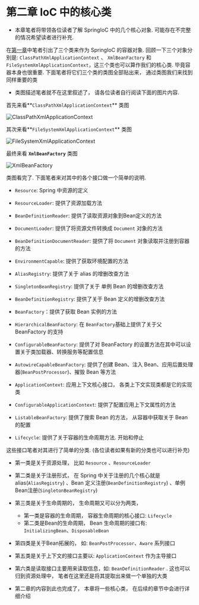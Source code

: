 
# 第二章 IoC 中的核心类
- 本章笔者将带领各位读者了解 SpringIoC 中的几个核心对象. 可能存在不完整的情况希望读者进行补充. 

在[第一章](/docs/ch-01/第一章-容器环境搭建及基本使用.md)中笔者引出了三个类来作为 SpringIoC 的容器对象. 回顾一下三个对象分别是: `ClassPathXmlApplicationContext` 、 `XmlBeanFactory` 和 `FileSystemXmlApplicationContext`，这三个类也可以算作我们的核心类. 毕竟容器本身也很重要. 下面笔者将它们三个类的类图全部贴出来， 通过类图我们来找到同样重要的类



- 类图描述笔者就不在这里叙述了， 请各位读者自行阅读下面的图片内容. 

首先来看**`ClassPathXmlApplicationContext`** 类图

![ClassPathXmlApplicationContext](/docs/ch-02/images/ClassPathXmlApplicationContext.png)

其次来看**`FileSystemXmlApplicationContext`** 类图

![FileSystemXmlApplicationContext](/docs/ch-02/images/FileSystemXmlApplicationContext.png)

最终来看 **`XmlBeanFactory`** 类图

![XmlBeanFactory](/docs/ch-02/images/XmlBeanFactory.png)





类图看完了. 下面笔者来对其中的各个接口做一个简单的说明. 

- `Resource`: Spring 中资源的定义
- `ResourceLoader`: 提供了资源加载方法
- `BeanDefinitionReader`: 提供了读取资源对象到Bean定义的方法
- `DocumentLoader`: 提供了将资源文件转换成 `Document` 对象的方法
- `BeanDefinitionDocumentReader`: 提供了将 `Document` 对象读取并注册到容器的方法
- `EnvironmentCapable`: 提供了获取环境配置的方法
- `AliasRegistry`: 提供了关于 alias 的增删改查方法
- `SingletonBeanRegistry`: 提供了关于 单例 Bean 的增删改查方法
- `BeanDefinitionRegistry`: 提供了关于 Bean 定义的增删改查方法
- `BeanFactory`：提供了获取 Bean 实例的方法
- `HierarchicalBeanFactory`: 在 `BeanFactory`基础上提供了关于父 BeanFactory 的支持
- `ConfigurableBeanFactory`: 提供了对 BeanFactory 的设置方法在其中可以设置关于类加载器、转换服务等配置信息
- `AutowireCapableBeanFactory`: 提供了创建 Bean、注入 Bean、应用后置处理器(`BeanPostProcessor`)、摧毁 Bean 等方法

- `ApplicationContext`: 应用上下文核心接口， 各类上下文实现类都是它的实现类
- `ConfigurableApplicationContext`: 提供了配置应用上下文属性的方法
- `ListableBeanFactory`: 提供了搜索 Bean 的方法， 从容器中获取关于 Bean 的配置
- `Lifecycle`: 提供了关于容器的生命周期方法. 开始和停止





这些接口笔者对其进行了简单的分类. (各位读者如果有新的分类也可以进行补充)

-  第一类是关于资源处理， 比如 `Resource` 、`ResourceLoader`
-  第二类是关于注册形式， 在 Spring 中关于注册的几个核心就是 alias(`AliasRegistry`) 、Bean 定义注册(`BeanDefinitionRegistry`) 、单例Bean注册(`SingletonBeanRegistry`)
-  第三类是关于生命周期的， 生命周期又可以分为两类， 
   - 第一类是容器的生命周期， 容器生命周期的核心接口: `Lifecycle`
   - 第二类是Bean的生命周期， Bean 生命周期的接口有: `InitializingBean`、`DisposableBean`
-  第四类是关于Bean拓展的， 如: `BeanPostProcessor`、`Aware` 系列接口
-  第五类是关于上下文的接口主要以: `ApplicationContext` 作为主导接口
-  第六类是读取接口主要用来读取信息，如: `BeanDefinitionReader` . 这也可以归到资源处理中， 笔者在这里还是将其提取出来做一个单独的大类



- 第二章的内容到此也完成了， 本章将一些核心类， 在后续的章节中会进行详细介绍